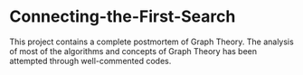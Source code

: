 # Connecting-the-First-Search
This project contains a complete postmortem of Graph Theory. The analysis of most of the algorithms and concepts of Graph Theory has been attempted through well-commented codes.
